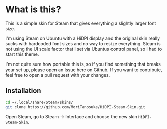 What is this?
=============

This is a simple skin for Steam that gives everything a slightly larger font size.

I'm using Steam on Ubuntu with a HiDPI display and the original skin really sucks with hardcoded font sizes and no way to resize everything. Steam is not using the UI scale factor that I set via Ubuntus control panel, so I had to start this theme.

I'm not quite sure how portable this is, so if you find something that breaks your set up, please open an Issue here on Github. If you want to contribute, feel free to open a pull request with your changes.

Installation
------------

```bash
cd ~/.local/share/Steam/skins/
git clone https://github.com/MoriTanosuke/HiDPI-Steam-Skin.git
```

Open Steam, go to Steam -> Interface and choose the new skin `HiDPI-Steam-Skin`.
